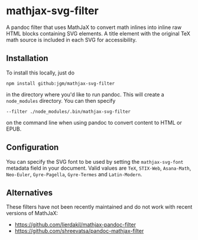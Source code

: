 # mathjax-svg-filter

A pandoc filter that uses MathJaX to convert math inlines into
inline raw HTML blocks containing SVG elements.  A title element
with the original TeX math source is included in each SVG for
accessibility.

## Installation

To install this locally, just do
```
npm install github:jgm/mathjax-svg-filter
```
in the directory where you'd like to run pandoc.  This will
create a `node_modules` directory.  You can then specify
```
--filter ./node_modules/.bin/mathjax-svg-filter
```
on the command line when using pandoc to convert content to
HTML or EPUB.

## Configuration

You can specify the SVG font to be used by setting the
`mathjax-svg-font` metadata field in your document.
Valid values are `TeX`, `STIX-Web`, `Asana-Math`, `Neo-Euler`,
`Gyre-Pagella`, `Gyre-Termes` and `Latin-Modern`.

## Alternatives

These filters have not been recently maintained and do not
work with recent versions of MathJaX:

- <https://github.com/lierdakil/mathjax-pandoc-filter>
- <https://github.com/shreevatsa/pandoc-mathjax-filter>


